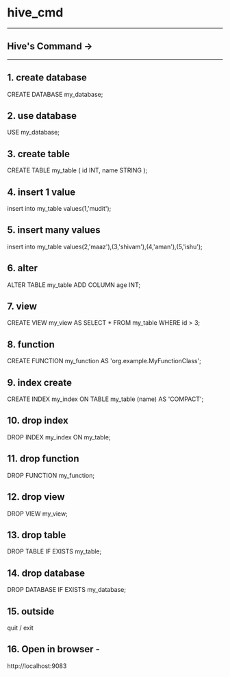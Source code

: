 # hive_cmd
**********************************************************
## Hive's Command ->
*********************************************************

## 1. create database
CREATE DATABASE my_database;

## 2. use database
USE my_database;

## 3. create table
CREATE TABLE my_table (
    id INT,
    name STRING
);

## 4. insert 1 value
insert into my_table values(1,'mudit');

## 5. insert many values
insert into my_table values(2,'maaz'),(3,'shivam'),(4,'aman'),(5,'ishu');

## 6. alter
ALTER TABLE my_table ADD COLUMN age INT;

## 7. view
CREATE VIEW my_view AS
SELECT * FROM my_table WHERE id > 3;


## 8. function
CREATE FUNCTION my_function AS 'org.example.MyFunctionClass';

## 9. index create
CREATE INDEX my_index ON TABLE my_table (name) AS 'COMPACT';


## 10. drop index
DROP INDEX my_index ON my_table;

## 11. drop function
DROP FUNCTION my_function;


## 12. drop view
DROP VIEW my_view;


## 13. drop table
DROP TABLE IF EXISTS my_table;


## 14. drop database
DROP DATABASE IF EXISTS my_database;


## 15. outside 
quit / exit


## 16. Open in browser - 
http://localhost:9083



